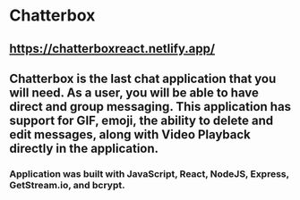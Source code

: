 # Chatterbox

## https://chatterboxreact.netlify.app/

## Chatterbox is the last chat application that you will need. As a user, you will be able to have direct and group messaging. This application has support for GIF, emoji, the ability to delete and edit messages, along with Video Playback directly in the application. 

### Application was built with JavaScript, React, NodeJS, Express, GetStream.io, and bcrypt. 